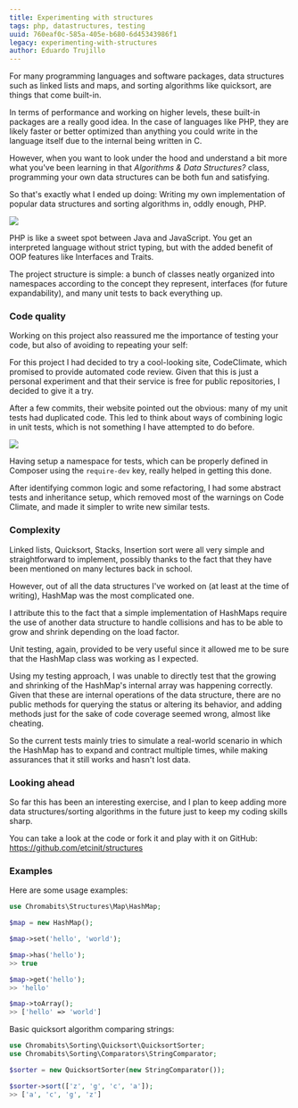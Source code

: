 ```yaml
---
title: Experimenting with structures
tags: php, datastructures, testing
uuid: 760eaf0c-585a-405e-b680-6d45343986f1
legacy: experimenting-with-structures
author: Eduardo Trujillo
---
```


For many programming languages and software packages, data structures such as linked lists and maps, and sorting algorithms like quicksort, are things that come built-in.

In terms of performance and working on higher levels, these built-in packages are a really good idea. In the case of languages like PHP, they are likely faster or better optimized than anything you could write in the language itself due to the internal being written in C.

However, when you want to look under the hood and understand a bit more what you've been learning in that _Algorithms & Data Structures?_ class, programming your own data structures can be both fun and satisfying.

So that's exactly what I ended up doing: Writing my own implementation of popular data structures and sorting algorithms in, oddly enough, PHP.

![](https://i.imgur.com/9Owjani.png)

PHP is like a sweet spot between Java and JavaScript. You get an interpreted language without strict typing, but with the added benefit of OOP features like Interfaces and Traits.

The project structure is simple: a bunch of classes neatly organized into namespaces according to the concept they represent, interfaces (for future expandability), and many unit tests to back everything up.

### Code quality

Working on this project also reassured me the importance of testing your code, but also of avoiding to repeating your self:

For this project I had decided to try a cool-looking site, CodeClimate, which promised to provide automated code review. Given that this is just a personal experiment and that their service is free for public repositories, I decided to give it a try.

After a few commits, their website pointed out the obvious: many of my unit tests had duplicated code. This led to think about ways of combining logic in unit tests, which is not something I have attempted to do before.

![](https://i.imgur.com/LgvktgJ.png)

Having setup a namespace for tests, which can be properly defined in Composer using the `require-dev` key, really helped in getting this done.

After identifying common logic and some refactoring, I had some abstract tests and inheritance setup, which removed most of the warnings on Code Climate, and made it simpler to write new similar tests.

### Complexity

Linked lists, Quicksort, Stacks, Insertion sort were all very simple and straightforward to implement, possibly thanks to the fact that they have been mentioned on many lectures back in school.

However, out of all the data structures I've worked on (at least at the time of writing), HashMap was the most complicated one.

I attribute this to the fact that a simple implementation of HashMaps require the use of another data structure to handle collisions and has to be able to grow and shrink depending on the load factor.

Unit testing, again, provided to be very useful since it allowed me to be sure that the HashMap class was working as I expected.

Using my testing approach, I was unable to directly test that the growing and shrinking of the HashMap's internal array was happening correctly. Given that these are internal operations of the data structure, there are no public methods for querying the status or altering its behavior, and adding methods just for the sake of code coverage seemed wrong, almost like cheating.

So the current tests mainly tries to simulate a real-world scenario in which the HashMap has to expand and contract multiple times, while making assurances that it still works and hasn't lost data.

### Looking ahead

So far this has been an interesting exercise, and I plan to keep adding more data structures/sorting algorithms in the future just to keep my coding skills sharp.

You can take a look at the code or fork it and play with it on GitHub: https://github.com/etcinit/structures

### Examples

Here are some usage examples:

```php
use Chromabits\Structures\Map\HashMap;

$map = new HashMap();

$map->set('hello', 'world');

$map->has('hello');
>> true

$map->get('hello');
>> 'hello'

$map->toArray();
>> ['hello' => 'world']
```

Basic quicksort algorithm comparing strings:

```php
use Chromabits\Sorting\Quicksort\QuicksortSorter;
use Chromabits\Sorting\Comparators\StringComparator;

$sorter = new QuicksortSorter(new StringComparator());

$sorter->sort(['z', 'g', 'c', 'a']);
>> ['a', 'c', 'g', 'z']
```
